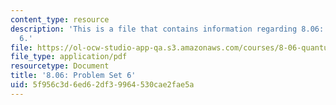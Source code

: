 ```yaml
---
content_type: resource
description: 'This is a file that contains information regarding 8.06: Problem set
  6.'
file: https://ol-ocw-studio-app-qa.s3.amazonaws.com/courses/8-06-quantum-physics-iii-spring-2016/5f956c3d6ed62df39964530cae2fae5a_MIT8_06S16_ps6.pdf
file_type: application/pdf
resourcetype: Document
title: '8.06: Problem Set 6'
uid: 5f956c3d-6ed6-2df3-9964-530cae2fae5a
---
```

